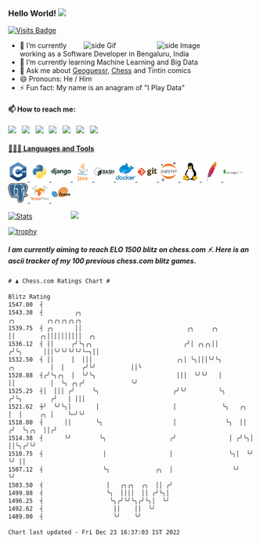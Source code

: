   ### Hello World!  <img src="https://github.com/sciencepal/sciencepal/blob/master/assets/Hi.gif" width="29px">
  [![Visits Badge](https://badges.pufler.dev/visits/sciencepal/sciencepal)](https://badges.pufler.dev/visits/sciencepal/sciencepal)
  
<img src="https://github.com/sciencepal/sciencepal/blob/master/assets/life_balance.gif" alt="side Image" align="right" width="200" height="auto" />
<a href="https://ko-fi.com/sciencepal"> <img src="https://media3.giphy.com/media/ZEB6yFbLnhyQf7g3hn/giphy.gif" alt="side Gif" align="right" width="150" height="auto"/> </a>
  
  - 🔭 I’m currently working as a Software Developer in Bengaluru, India
  - 🌱 I’m currently learning Machine Learning and Big Data
  - 💬 Ask me about [Geoguessr](https://youtu.be/9XFyngt1dk0?t=1268), [Chess](https://www.chess.com/member/sciencepal) and Tintin comics
  - 😄 Pronouns: He / Him
  - ⚡ Fun fact: My name is an anagram of "I Play Data"
  
  #### 📫 How to reach me:
  
  [<img src="https://upload.wikimedia.org/wikipedia/commons/8/83/Steam_icon_logo.svg" width="3.5%"/>](https://steamcommunity.com/id/mongocds/)  &nbsp; [<img src="https://github.com/sciencepal/sciencepal/blob/master/assets/discord-round.svg" width="3.5%"/>](https://discord.gg/MnUUbHe)  &nbsp; [<img src="https://img.icons8.com/color/48/000000/twitter.png" width="3.5%"/>](https://twitter.com/sciencepal)  &nbsp; [<img src="https://img.icons8.com/color/48/000000/linkedin.png" width="3.5%"/>](https://www.linkedin.com/in/adityapal1/)  &nbsp; [<img src="https://img.icons8.com/fluent/48/000000/facebook-new.png" width="3.5%"/>](https://www.facebook.com/sciencepal/)  &nbsp; [<img src="https://img.icons8.com/fluent/48/000000/instagram-new.png" width="3.5%"/>](https://www.instagram.com/aditya_sciencepal/)  &nbsp; <a href="mailto:aditya.pal.science@gmail.com"> <img src="https://img.icons8.com/fluent/48/000000/gmail.png" width="3.5%"/>
  
  #### 👨🏻‍💻 Languages and Tools <br />
  <code><img height="40" src="https://raw.githubusercontent.com/github/explore/80688e429a7d4ef2fca1e82350fe8e3517d3494d/topics/cpp/cpp.png"></code>
  <code><img height="40" src="https://raw.githubusercontent.com/github/explore/80688e429a7d4ef2fca1e82350fe8e3517d3494d/topics/python/python.png"></code>
  <code><img height="40" src="https://raw.githubusercontent.com/github/explore/80688e429a7d4ef2fca1e82350fe8e3517d3494d/topics/django/django.png"></code>
  <code><img height="40" src="https://raw.githubusercontent.com/github/explore/80688e429a7d4ef2fca1e82350fe8e3517d3494d/topics/java/java.png"></code>
  <code><img height="40" src="https://raw.githubusercontent.com/github/explore/80688e429a7d4ef2fca1e82350fe8e3517d3494d/topics/bash/bash.png"></code>
  <code><img height="40" src="https://raw.githubusercontent.com/github/explore/80688e429a7d4ef2fca1e82350fe8e3517d3494d/topics/docker/docker.png"></code>
  <code><img height="40" src="https://raw.githubusercontent.com/github/explore/80688e429a7d4ef2fca1e82350fe8e3517d3494d/topics/git/git.png"></code>
  <code><img height="40" src="https://raw.githubusercontent.com/github/explore/80688e429a7d4ef2fca1e82350fe8e3517d3494d/topics/jupyter-notebook/jupyter-notebook.png"></code>
  <code><img height="40" src="https://raw.githubusercontent.com/github/explore/80688e429a7d4ef2fca1e82350fe8e3517d3494d/topics/linux/linux.png"></code>
  <code><img height="40" src="https://raw.githubusercontent.com/github/explore/80688e429a7d4ef2fca1e82350fe8e3517d3494d/topics/maven/maven.png"></code>
  <code><img height="40" src="https://raw.githubusercontent.com/github/explore/80688e429a7d4ef2fca1e82350fe8e3517d3494d/topics/mongodb/mongodb.png"></code>
  <code><img height="40" src="https://raw.githubusercontent.com/github/explore/80688e429a7d4ef2fca1e82350fe8e3517d3494d/topics/postgresql/postgresql.png"></code>
  <code><img height="40" src="https://raw.githubusercontent.com/github/explore/80688e429a7d4ef2fca1e82350fe8e3517d3494d/topics/tensorflow/tensorflow.png"></code>
  <code><img height="40" src="https://raw.githubusercontent.com/github/explore/80688e429a7d4ef2fca1e82350fe8e3517d3494d/topics/scikit-learn/scikit-learn.png"></code>
  
  [![Stats](https://github-readme-stats.vercel.app/api?username=sciencepal&show_icons=true&theme=radical)](https://github-readme-stats.vercel.app/api?username=sciencepal&show_icons=true&theme=radical)&nbsp; &nbsp; &nbsp; &nbsp; &nbsp; &nbsp; &nbsp; &nbsp; &nbsp; &nbsp; <img src="https://github.com/sciencepal/sciencepal/blob/master/assets/saved.gif" width="195">
  
  [![trophy](https://github-profile-trophy.vercel.app/?username=sciencepal&theme=juicyfresh&no-frame=true&row=1&&margin-w=20&no-bg=true)](https://github-profile-trophy.vercel.app/?username=sciencepal&theme=juicyfresh&no-frame=true&row=1&&margin-w=20&no-bg=true)
  
  ##### I am currently aiming to reach ELO 1500 blitz on chess.com ⚡. Here is an ascii tracker of my 100 previous chess.com blitz games.

  ```
  # ♟︎ Chess.com Ratings Chart #
  
  Blitz Rating
 1547.00  ┤
 1543.38  ┤         ╭╮                                                               ╭╮         ╭╮╭╮╭╮╭╮╭╮
 1539.75  ┤ ╭╮      ││                              ╭╮     ╭╮                        ││       ╭╮││││││││││  ╭╮
 1536.12  ┤ ││     ╭╯╰╮╭╮                          ╭╯│ ╭╮╭╮││                       ╭╯╰╮      │││╰╯╰╯╰╯╰╯╰─╮││
 1532.50  ┤ ││     │  │││                        ╭╮│ ╰╮│││╰╯╰╮          ╭╮          │  │     ╭╯╰╯          ││╰
 1528.88  ┤╭╯╰╮╭╮  │  ╰╯╰╮                       │││  ╰╯╰╯   │          ││          │  ╰╮ ╭╮╭╯             ╰╯
 1525.25  ┤│  │││ ╭╯     ╰╮                     ╭╯╰╯         ╰╮        ╭╯╰╮        ╭╯   │ │││
 1521.62  ┼╯  ╰╯╰╮│       │                     │             ╰╮   ╭╮  │  │     ╭╮ │    ╰─╯╰╯
 1518.00  ┤      ││       ╰╮                    │              ╰╮  ││ ╭╯  ╰╮╭╮  ││╭╯
 1514.38  ┤      ╰╯        ╰╮                  ╭╯               │ ╭╯╰╮│    ││╰╮╭╯╰╯
 1510.75  ┤                 │                  │                ╰╮│  ╰╯    ╰╯ ││
 1507.12  ┤                 ╰╮             ╭╮  │                 ╰╯           ╰╯
 1503.50  ┤                  │   ╭╮╭╮  ╭╮  ││ ╭╯
 1499.88  ┤                  ╰╮  ││││  ││ ╭╯╰╮│
 1496.25  ┤                   ╰╮╭╯╰╯╰╮╭╯╰╮│  ╰╯
 1492.62  ┤                    ││    ││  ╰╯
 1489.00  ┤                    ╰╯    ╰╯

Chart last updated - Fri Dec 23 16:37:03 IST 2022  
  ```
  
